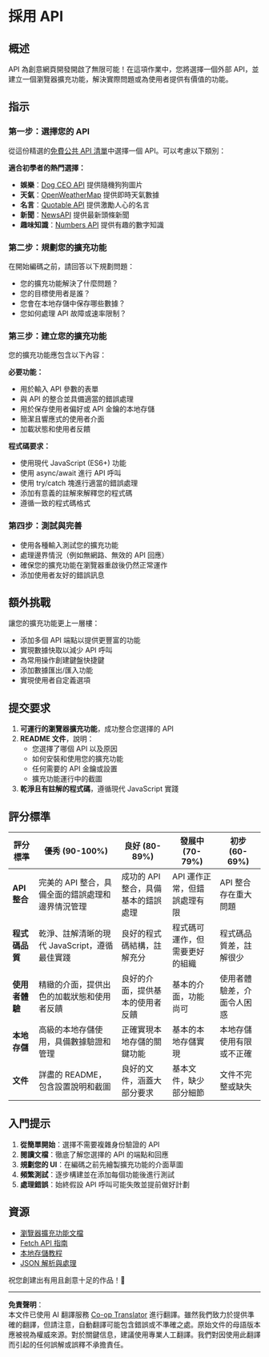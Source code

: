 <!--
CO_OP_TRANSLATOR_METADATA:
{
  "original_hash": "25b8d28b8531352d4eb67291fd7824c4",
  "translation_date": "2025-10-22T22:57:02+00:00",
  "source_file": "5-browser-extension/2-forms-browsers-local-storage/assignment.md",
  "language_code": "mo"
}
-->
# 採用 API

## 概述

API 為創意網頁開發開啟了無限可能！在這項作業中，您將選擇一個外部 API，並建立一個瀏覽器擴充功能，解決實際問題或為使用者提供有價值的功能。

## 指示

### 第一步：選擇您的 API
從這份精選的[免費公共 API 清單](https://github.com/public-apis/public-apis)中選擇一個 API。可以考慮以下類別：

**適合初學者的熱門選擇：**
- **娛樂**：[Dog CEO API](https://dog.ceo/dog-api/) 提供隨機狗狗圖片
- **天氣**：[OpenWeatherMap](https://openweathermap.org/api) 提供即時天氣數據
- **名言**：[Quotable API](https://quotable.io/) 提供激勵人心的名言
- **新聞**：[NewsAPI](https://newsapi.org/) 提供最新頭條新聞
- **趣味知識**：[Numbers API](http://numbersapi.com/) 提供有趣的數字知識

### 第二步：規劃您的擴充功能
在開始編碼之前，請回答以下規劃問題：
- 您的擴充功能解決了什麼問題？
- 您的目標使用者是誰？
- 您會在本地存儲中保存哪些數據？
- 您如何處理 API 故障或速率限制？

### 第三步：建立您的擴充功能
您的擴充功能應包含以下內容：

**必要功能：**
- 用於輸入 API 參數的表單
- 與 API 的整合並具備適當的錯誤處理
- 用於保存使用者偏好或 API 金鑰的本地存儲
- 簡潔且響應式的使用者介面
- 加載狀態和使用者反饋

**程式碼要求：**
- 使用現代 JavaScript (ES6+) 功能
- 使用 async/await 進行 API 呼叫
- 使用 try/catch 塊進行適當的錯誤處理
- 添加有意義的註解來解釋您的程式碼
- 遵循一致的程式碼格式

### 第四步：測試與完善
- 使用各種輸入測試您的擴充功能
- 處理邊界情況（例如無網路、無效的 API 回應）
- 確保您的擴充功能在瀏覽器重啟後仍然正常運作
- 添加使用者友好的錯誤訊息

## 額外挑戰

讓您的擴充功能更上一層樓：
- 添加多個 API 端點以提供更豐富的功能
- 實現數據快取以減少 API 呼叫
- 為常用操作創建鍵盤快捷鍵
- 添加數據匯出/匯入功能
- 實現使用者自定義選項

## 提交要求

1. **可運行的瀏覽器擴充功能**，成功整合您選擇的 API
2. **README 文件**，說明：
   - 您選擇了哪個 API 以及原因
   - 如何安裝和使用您的擴充功能
   - 任何需要的 API 金鑰或設置
   - 擴充功能運行中的截圖
3. **乾淨且有註解的程式碼**，遵循現代 JavaScript 實踐

## 評分標準

| 評分標準 | 優秀 (90-100%) | 良好 (80-89%) | 發展中 (70-79%) | 初步 (60-69%) |
|----------|----------------|----------------|----------------|---------------|
| **API 整合** | 完美的 API 整合，具備全面的錯誤處理和邊界情況管理 | 成功的 API 整合，具備基本的錯誤處理 | API 運作正常，但錯誤處理有限 | API 整合存在重大問題 |
| **程式碼品質** | 乾淨、註解清晰的現代 JavaScript，遵循最佳實踐 | 良好的程式碼結構，註解充分 | 程式碼可運作，但需要更好的組織 | 程式碼品質差，註解很少 |
| **使用者體驗** | 精緻的介面，提供出色的加載狀態和使用者反饋 | 良好的介面，提供基本的使用者反饋 | 基本的介面，功能尚可 | 使用者體驗差，介面令人困惑 |
| **本地存儲** | 高級的本地存儲使用，具備數據驗證和管理 | 正確實現本地存儲的關鍵功能 | 基本的本地存儲實現 | 本地存儲使用有限或不正確 |
| **文件** | 詳盡的 README，包含設置說明和截圖 | 良好的文件，涵蓋大部分要求 | 基本文件，缺少部分細節 | 文件不完整或缺失 |

## 入門提示

1. **從簡單開始**：選擇不需要複雜身份驗證的 API
2. **閱讀文檔**：徹底了解您選擇的 API 的端點和回應
3. **規劃您的 UI**：在編碼之前先繪製擴充功能的介面草圖
4. **頻繁測試**：逐步構建並在添加每個功能後進行測試
5. **處理錯誤**：始終假設 API 呼叫可能失敗並提前做好計劃

## 資源

- [瀏覽器擴充功能文檔](https://developer.mozilla.org/docs/Mozilla/Add-ons/WebExtensions)
- [Fetch API 指南](https://developer.mozilla.org/docs/Web/API/Fetch_API/Using_Fetch)
- [本地存儲教程](https://developer.mozilla.org/docs/Web/API/Window/localStorage)
- [JSON 解析與處理](https://developer.mozilla.org/docs/Web/JavaScript/Reference/Global_Objects/JSON)

祝您創建出有用且創意十足的作品！🚀

---

**免責聲明**：  
本文件已使用 AI 翻譯服務 [Co-op Translator](https://github.com/Azure/co-op-translator) 進行翻譯。雖然我們致力於提供準確的翻譯，但請注意，自動翻譯可能包含錯誤或不準確之處。原始文件的母語版本應被視為權威來源。對於關鍵信息，建議使用專業人工翻譯。我們對因使用此翻譯而引起的任何誤解或誤釋不承擔責任。